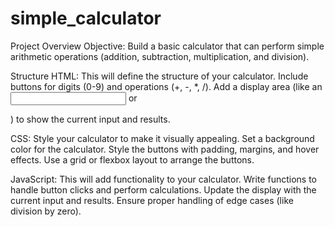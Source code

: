 # simple_calculator
Project Overview
Objective: Build a basic calculator that can perform simple arithmetic operations (addition, subtraction, multiplication, and division).

Structure
HTML: This will define the structure of your calculator.
Include buttons for digits (0-9) and operations (+, -, *, /).
Add a display area (like an <input> or <div>) to show the current input and results.

CSS: Style your calculator to make it visually appealing.
Set a background color for the calculator.
Style the buttons with padding, margins, and hover effects.
Use a grid or flexbox layout to arrange the buttons.

JavaScript: This will add functionality to your calculator.
Write functions to handle button clicks and perform calculations.
Update the display with the current input and results.
Ensure proper handling of edge cases (like division by zero).
